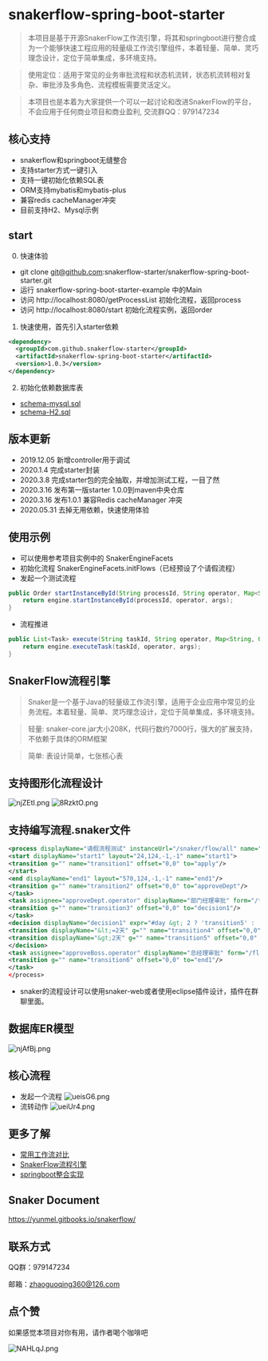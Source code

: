 # snakerflow-spring-boot-starter
>  本项目是基于开源SnakerFlow工作流引擎，将其和springboot进行整合成为一个能够快速工程应用的轻量级工作流引擎组件，本着轻量、简单、灵巧理念设计，定位于简单集成，多环境支持。

>  使用定位：适用于常见的业务审批流程和状态机流转，状态机流转相对复杂、审批涉及多角色、流程模板需要灵活定义。

>  本项目也是本着为大家提供一个可以一起讨论和改进SnakerFlow的平台，不会应用于任何商业项目和商业盈利, 交流群QQ：979147234

## 核心支持
- snakerflow和springboot无缝整合
- 支持starter方式一键引入
- 支持一键初始化依赖SQL表
- ORM支持mybatis和mybatis-plus
- 兼容redis cacheManager冲突
- 目前支持H2、Mysql示例

## start
0. 快速体验
- git clone git@github.com:snakerflow-starter/snakerflow-spring-boot-starter.git
- 运行 snakerflow-spring-boot-starter-example 中的Main
- 访问 http://localhost:8080/getProcessList 初始化流程，返回process
- 访问 http://localhost:8080/start 初始化流程实例，返回order

1. 快速使用，首先引入starter依赖
```xml
<dependency>
  <groupId>com.github.snakerflow-starter</groupId>
  <artifactId>snakerflow-spring-boot-starter</artifactId>
  <version>1.0.3</version>
</dependency>
```
2. 初始化依赖数据库表
- [schema-mysql.sql](https://github.com/snakerflow-starter/snakerflow-spring-boot-starter/blob/master/snakerflow-spring-boot-starter-example/src/main/resources/db/schema-mysql.sql)
- [schema-H2.sql](https://github.com/snakerflow-starter/snakerflow-spring-boot-starter/blob/master/snakerflow-spring-boot-starter-example/src/main/resources/db/schema-h2.sql)

## 版本更新

- 2019.12.05 新增controller用于调试
- 2020.1.4 完成starter封装
- 2020.3.8 完成starter包的完全抽取，并增加测试工程，一目了然
- 2020.3.16 发布第一版starter 1.0.0到maven中央仓库
- 2020.3.16 发布1.0.1 兼容Redis cacheManager 冲突
- 2020.05.31 去掉无用依赖，快速使用体验

## 使用示例
- 可以使用参考项目实例中的 SnakerEngineFacets
- 初始化流程 SnakerEngineFacets.initFlows（已经预设了个请假流程）
- 发起一个测试流程 
```java
public Order startInstanceById(String processId, String operator, Map<String, Object> args) {
    return engine.startInstanceById(processId, operator, args);
}
```
- 流程推进
```java
public List<Task> execute(String taskId, String operator, Map<String, Object> args) {
    return engine.executeTask(taskId, operator, args);
}
```
## SnakerFlow流程引擎
> Snaker是一个基于Java的轻量级工作流引擎，适用于企业应用中常见的业务流程。本着轻量、简单、灵巧理念设计，定位于简单集成，多环境支持。

> 轻量:
snaker-core.jar大小208K，代码行数约7000行，强大的扩展支持，不依赖于具体的ORM框架

> 简单: 表设计简单，七张核心表

## 支持图形化流程设计

![njZEtI.png](https://s2.ax1x.com/2019/09/20/njZEtI.png)
![8RzktO.png](https://s1.ax1x.com/2020/03/21/8RzktO.png)

## 支持编写流程.snaker文件
```xml
<process displayName="请假流程测试" instanceUrl="/snaker/flow/all" name="leave">
<start displayName="start1" layout="24,124,-1,-1" name="start1">
<transition g="" name="transition1" offset="0,0" to="apply"/>
</start>
<end displayName="end1" layout="570,124,-1,-1" name="end1"/>
<transition g="" name="transition2" offset="0,0" to="approveDept"/>
</task>
<task assignee="approveDept.operator" displayName="部门经理审批" form="/flow/leave/approveDept" layout="272,122,-1,-1" name="approveDept" performType="ANY">
<transition g="" name="transition3" offset="0,0" to="decision1"/>
</task>
<decision displayName="decision1" expr="#day &gt; 2 ? 'transition5' : 'transition4'" layout="426,124,-1,-1" name="decision1">
<transition displayName="&lt;=2天" g="" name="transition4" offset="0,0" to="end1"/>
<transition displayName="&gt;2天" g="" name="transition5" offset="0,0" to="approveBoss"/>
</decision>
<task assignee="approveBoss.operator" displayName="总经理审批" form="/flow/leave/approveBoss" layout="404,231,-1,-1" name="approveBoss" performType="ANY">
<transition g="" name="transition6" offset="0,0" to="end1"/>
</task>
</process>
```
- snaker的流程设计可以使用snaker-web或者使用eclipse插件设计，插件在群聊里面。

## 数据库ER模型
![njAfBj.png](https://s2.ax1x.com/2019/09/20/njAfBj.png)

## 核心流程
- 发起一个流程
![ueisG6.png](https://s2.ax1x.com/2019/09/25/ueisG6.png)
- 流转动作
![ueiUr4.png](https://s2.ax1x.com/2019/09/25/ueiUr4.png)


## 更多了解
* [常用工作流对比](https://github.com/snakerflow-starter/snakerflow-spring-boot-starter/wiki/%E5%AE%A1%E6%89%B9%E6%B5%81%E8%B0%83%E7%A0%94)
* [SnakerFlow流程引擎](https://github.com/snakerflow-starter/snakerflow-spring-boot-starter/wiki/SnakerFlow%E6%B5%81%E7%A8%8B%E5%BC%95%E6%93%8E)
* [springboot整合实现](https://github.com/snakerflow-starter/snakerflow-spring-boot-starter/wiki/SnakerFlow%E5%92%8Cspringboot%E6%95%B4%E5%90%88)

## Snaker Document
 https://yunmel.gitbooks.io/snakerflow/

## 联系方式

QQ群：979147234

邮箱：zhaoguoqing360@126.com
## 点个赞
如果感觉本项目对你有用，请作者喝个咖啡吧

![NAHLqJ.png](https://s1.ax1x.com/2020/06/17/NAHLqJ.png)

